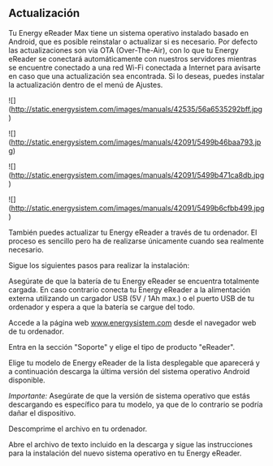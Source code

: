 ## Actualización

Tu Energy eReader Max tiene un sistema operativo instalado basado en Android, que es posible reinstalar o actualizar si es necesario. Por defecto las actualizaciones son via OTA (Over-The-Air), con lo que tu Energy eReader se conectará automáticamente con nuestros servidores mientras se encuentre conectado a una red Wi-Fi conectada a Internet para avisarte en caso que una actualización sea encontrada. Si lo deseas, puedes instalar la actualización dentro de el menú de Ajustes.

![] (http://static.energysistem.com/images/manuals/42535/56a6535292bff.jpg)

![] (http://static.energysistem.com/images/manuals/42091/5499b46baa793.jpg)

![] (http://static.energysistem.com/images/manuals/42091/5499b471ca8db.jpg)

![] (http://static.energysistem.com/images/manuals/42091/5499b6cfbb499.jpg)

También puedes actualizar tu Energy eReader a través de tu ordenador. El proceso es sencillo pero ha de realizarse únicamente cuando sea realmente necesario.

Sigue los siguientes pasos para realizar la instalación:

Asegúrate de que la batería de tu Energy eReader se encuentra totalmente cargada. En caso contrario conecta tu Energy eReader a la alimentación externa utilizando un cargador USB (5V / 1Ah max.) o el puerto USB de tu ordenador y espera a que la batería se cargue del todo.

Accede a la página web www.energysistem.com desde el navegador web de tu ordenador.

Entra en la sección "Soporte" y elige el tipo de producto "eReader".

Elige tu modelo de Energy eReader de la lista desplegable que aparecerá y a continuación descarga la última versión del sistema operativo Android disponible.

*Importante:*
Asegúrate de que la versión de sistema operativo que estás descargando es específico para tu modelo, ya que de lo contrario se podría dañar el dispositivo.

Descomprime el archivo en tu ordenador.

Abre el archivo de texto incluido en la descarga y sigue las instrucciones para la instalación del nuevo sistema operativo en tu Energy eReader.
